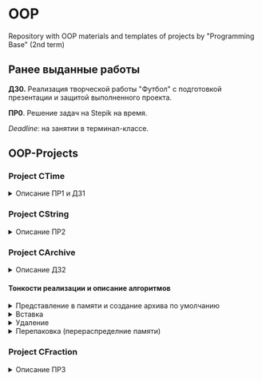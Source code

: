 # OOP
Repository with OOP materials and templates of projects by "Programming Base" (2nd term)

## Ранее выданные работы

**ДЗ0.** Реализация творческой работы "Футбол" с подготовкой презентации и защитой выполненного проекта.

**ПР0**. Решение задач на Stepik на время. 

*Deadline*: на занятии в терминал-классе.

## OOP-Projects

### Project CTime

<details close>

  <summary>Описание ПР1 и ДЗ1 </summary>

  **ПР1**. В соответствии с файлом TC №3 GITHUB (Materials) выложить свой первый код. 
  *Deadline*: **5 марта** в терминал-классе.
  
  **ДЗ1**.
  
  *Шаг 1.* Завершить разработку класса CTime (Время).
  
  *Шаг 2.* Создать pull request и получить ревью от двух одногруппников - запросить после этого ревью от меня (@UsovaMA).
  
  *Шаг 3.* По аналогии создать и разработать класс CDate (Дата) в другой ветке разработки (создавать новую ветку следует находясь в главной ветке!).
  
  *Шаг 4.* Создать еще один pull request и получить ревью от двух одногруппников - запросить после этого ревью от меня (@UsovaMA).
  
  *Требования:*
  * код должен быть реализован на С++ с соблюдением концепций ООП,
  * в процессе работы качественно вести историю в коммитах.
  *Deadline*: 1 неделя (до **12 марта**).

</details>  

### Project CString

<details close>

  <summary>Описание ПР2 </summary>

  **ПР2**. Реализовать класс Строка, используя выложенный шаблон
  * [string.h](https://github.com/UsovaMA/OOP/blob/main/OOP-Projects/CString/string.h)
  * [string.cpp](https://github.com/UsovaMA/OOP/blob/main/OOP-Projects/CString/string.cpp)
  * [main.cpp](https://github.com/UsovaMA/OOP/blob/main/OOP-Projects/CString/main.cpp)
  
  *Как работать с задачей:*
  * создать очередную рабочую ветку (находясь в ветке main),
  * скачать файлы-заготовки по ссылкам, создать проект с ними (создать проект, перейти в папку проекта - там будут 3 конфигурационных файла - положить там скаченные файлы, подхватить их в MVS: ПКМ по проекту - Добавить - Существующий элемент),
  * запустить, разобраться с тем, что в проекту уже реализовано.
  
  Далее:
  * раскомментировать очередную функцию из объявления класса в файле string.h,
  * реализовать её в файле string.cpp,
  * написать пару строк кода проверки её работы в файле main.cpp,
  * оформить комментарий к реализованной функции.
  
  *Требования к реализации:*
  * осуществить корректное выставление спецификаторов const (функция не меняет объект this), noexcept (в функции нет исключений) для методов,
  * в процессе реализации оформлять корректно "документацию кода",
  * создавать историю коммитов для github (например, добавлена рализация всех конструкторов, реализованы все варианты функций вставки, ... функций поиска и т.д.),
  * весь написанный функционал должен быть исчерпывающе проверен в функции main(),
  * в конце терминал-класса сделать push всего реализованного за занятие в репозиторий. 
  
  *Deadline*: **12 марта** в терминал-классе начать работу, завершить разработку за 1 неделю (до **19 марта**).

</details> 

### Project CArchive

<details close>
  <summary>Описание ДЗ2 </summary>
  
  **ДЗ2**. Реализовать переосмысление работы «Архив» из 1-го семестра. Использовать шаблон
  * [archive.h](https://github.com/UsovaMA/OOP/blob/main/OOP-Projects/TArchive/archive.h)
  * [utilities.h](https://github.com/UsovaMA/OOP/blob/main/OOP-Projects/TArchive/utilities.h)
  * [main.cpp](https://github.com/UsovaMA/OOP/blob/main/OOP-Projects/TArchive/main.cpp)
  
  *Как работать с задачей:*
  * создать очередную рабочую ветку (находясь в ветке main),
  * скачать файлы-заготовки по ссылкам,
  * собрать проект с файлами шаблона,
  * запустить и посмотреть как он работает (в текущем шаблоне реализована только вставка (п.1) на заданную позицию (п.3) одного элемента (п.1) в качестве примера как грамотно разделять обязанности между функциями и вызывать их в меню с отловом исключений),
  * разобраться как работают те элементы, которые уже написаны в качестве примера.
  
  Далее:
  * раскомментировать очередную функцию из объявления класса в файле archive.h,
  * реализовать её в этом же файле (обратите внимание, объявление и реализация **шаблонных** классов и функций **должны быть в одном файле**!),
  * если это один из основных алгоритмов (вставка, поиск, удаление, замена) или другое действие существующее в меню (например, очистка архива) - найти её место в меню в файле main.cpp, реализовать для её работы отдельно в InputSystem и OutputSystem общение с пользователем для ввода значений для этих алгоритмов или вывода результатов,
  * проверить работоспособность  после добавления очередного пункта меню.
  
  *Требования к реализации:*
  * код должен быть реализован на С++ с соблюдением концепций ООП,
  * осуществлять качественное разделение кода на функции:
  1. одна функция - одно действие,
  2. функции интерфейса (ввода/вывода информации в нужном формате) должны быть реализованы отдельно аналогично примеру с insert в именном пространстве InputSystem/OutputSystem, **в функциях класса-архива НЕ может быть общения с пользователем и вывода сообщений на экран** - это обязанности интерфейса (исключение: функция print(), которая выводит содежимое хранилища на экран),
  * осуществить корректное выставление спецификаторов const (функция не меняет объект this), noexcept (в функции нет исключений), static (функция становится явно статической - https://www.geeksforgeeks.org/what-are-static-functions-in-c/), inline (при компиляции код этой функции будет вставляться на месте вызовов),
  * должно быть продемонстрировано использование перечислений, именных пространств и шаблонных функций в соответствии с примером,
  * должно быть продемонстрировано корректное использование указателей и ссылок (старайтесь повсеместно переходить на использование ссылок, если это коненчно не массив, который передаётся традиционно по указателю),
  * должна быть использована механика исключений (throw) и их обработки (try .. catch), исключения должны быть написаны как минимум везде, где возможны некорректные входные данные,
  * оформить документацию кода,
  * создать качественную историю коммитов для github,
  * реализовать полноценное приложение в main().
  
  *Требования к выводу в меню:*
  1. Меню должно быть понятным и качественно оформленным.
  2. После выполнения любого поиска выводить информацию в понятном виде (функция должна быть реализована в именном пространстве OutputSystem):
  ```
  Matches found: 3, 5, 6, 7, 13
  42441, 112, 24, 333, 426, 333, 333, 333, 335, 426, 42427,
                  ^         ^    ^    ^               
  24, 335, 333, 42427
           ^
  ```        
  Даже если это поиск одного элемента, его также нужно выделить в потоке информации. Советую создать вспомогательную функцию, подсчитывающую количество цифр в числе, а также поиспользовать уже написанные, getCursor, setCursor.
  
  *Прочее:*
  
  Допускается добавление нового (не продуманного в шаблоне) служебного функционала.
  
  *Deadline*: 2 недели (до **26 марта**).

 </details>
   
 #### Тонкости реализации и описание алгоритмов
    
 <details close>
  <summary>Представление в памяти и создание архива по умолчанию</summary>
    
 По умолчанию под архив выделается некоторое фиксированное количество ячеек памяти и считается, что в архиве нет элементов {  } (т.е. состояние всех ячеек empty)
    
  _capacity = 15; _size = 0; _deleted = 0;
  
  _data:
  
  ![image](https://github.com/UsovaMA/OOP/assets/22386453/1fcfeb52-b5ab-4d43-9cc8-a685533201a8)
  
  _states:
  
  ![image](https://github.com/UsovaMA/OOP/assets/22386453/26a908aa-df0e-442e-aa6e-f1f8fddea9da)
  </details>
  
  <details close>
    <summary>Вставка</summary>
      
    При **вставке** элемента он занимает некоторую ячейку состояние ячейки помечается как busy. Например, после вставки в конец элементов 12, 34, 56:
    
    _capacity = 15; _size = 3; _deleted = 0;
    
    _data:
    
    ![image](https://github.com/UsovaMA/OOP/assets/22386453/545eb590-9e9b-46b7-96f6-72075bdfcbd8)
    
    _states:
    
    ![image](https://github.com/UsovaMA/OOP/assets/22386453/7d08dd99-0b22-4898-baec-4956a1a6725b)
      
  </details> 
    
  <details close>
    <summary>Удаление</summary>
    
    При **удалении** элемента из конца _size уменьшается на 1, а статус меняется на empty, во всех остальных случаях удаления статус элемента меняется на deleted и больше ничего не совершается. Например, пусть был архив { 12, 34, 56, 647, 89, 985 }. Удалили элементы с индексом  2 (значение 56) и 5 (значение 985). В результате на экране должно быть { 12, 34, 647, 89 }, но фактически в переменных происходит следующее:
    
    _capacity = 15; _size = 5; _deleted = 1;
    
    _data:  
    
    ![image](https://github.com/UsovaMA/OOP/assets/22386453/92a93acf-ae84-4e3a-90e3-34c6a3f801cb)
    
    _states:
    
    ![image](https://github.com/UsovaMA/OOP/assets/22386453/155ccdb0-0a58-4fb9-92c1-616f37d486ad)
    
    то есть так как элемент 985 был последним его ячейка пометилась как свободная и размер архива уменьшился, в то время как значение 56 просто пометилось удалённым и будет пропускаться при выводе на экран архива.
    
  </details> 
    
  <details close>
    <summary>Перепаковка (перераспределние памяти)</summary>
  
    1. Не хватает памяти для вставки.
    
    Если при попытке добавить элемент архив заполнен (метод full() вернул true, т.е. _capacity == _size):
    
    * архив перестраивается с учетом удалённых элементов
    
    **ДО**
    
    _data: 
    
    ![image](https://github.com/UsovaMA/OOP/assets/22386453/15bf63a5-4000-407a-a56a-54ab6bef676f)
    
    _states:
    
    ![image](https://github.com/UsovaMA/OOP/assets/22386453/f25f7a73-be8d-4f64-a382-0b88a3c542dd)
    
    **ПОСЛЕ**
    
    _data: 
    
    ![image](https://github.com/UsovaMA/OOP/assets/22386453/fb4fde17-468b-4eb7-ad80-a3b400f94c4a)
    
    _states:
    
    ![image](https://github.com/UsovaMA/OOP/assets/22386453/cf7274cc-d19d-4997-8c8e-9fab424c0eca)
    
    * если удалённых элементов нет, то происходит расширение памяти
    
    **ДО**
    
    _data: 
    
    ![image](https://github.com/UsovaMA/OOP/assets/22386453/3decc156-5407-46b9-80d2-4a8bad9dd9f1)
    
    _states:
    
    ![image](https://github.com/UsovaMA/OOP/assets/22386453/08ffde80-97aa-4618-953b-05d2be254b0d)
    
    **ПОСЛЕ**
    
    _data: 
    
    ![image](https://github.com/UsovaMA/OOP/assets/22386453/6be4b32d-5c08-416b-a765-be6a68c393cb)
    
    _states:
    
    ![image](https://github.com/UsovaMA/OOP/assets/22386453/2db2302d-ac9f-4c01-bebd-68f8da2112b7)
    
    2. Если количество удалённых элементов после очередного удаления становится, например, 40% от _size, то следует перестроить массив аналогично первому случаю исключив удаленные элементы.
  </details> 
</details> 

### Project CFraction

<details close>

  <summary>Описание ПР3</summary>

  **ПР3**. Реализовать класс Дробь.

  ```
  class Fraction {
      int numerator;       // числитель
      int denominator;     // заменатель
   public:
      ...
  };
  ```
 *Требования к реализации:*
  * поля класса:
    + числитель,
    + заменатель;
  * обязательные методы класса:
    + 4 основных конструктора (по умолчанию, инициализации, копирования, преобразования из вашей строки, т.е. CString), деструктор (при необходимости),
    + **внутренняя** перегрузка оператора присваивания = (обязательно с проверкой на самоприсваивание),
    + перегрузка операторов сравнения ==, !=, >, <, >=, <= с целочисленным значением (int),
    + перегрузка операторов сравнения ==, !=, >, <, >=, <= с другой дробью (СFraction),
    + перегрузка арифметических операторов +, -, +=, *, /, -=, *=, /= с целочисленным значением (int),
    + перегрузка арифметических операторов +, -, +=, *, /, -=, *=, /= с другой дробью (СFraction),
    + **внешняя** перегрузка операторов ввода >> и вывода <<,
    + метод `void simplify();` максимально сокращающий дробь;

P.S.: если не сказано, какой тип перегрузки нужен, следует определиться с ним самостоятельно, однако обратите внимание, что при перегрузке операторов, работающих с другим типом требуется две перегрузки (когда int справа от оператора и когда int слева от оператора), которые можно реализовать как раз как внешние:
```
friend Fraction operator+(const Fraction& frac, int value);
friend Fraction operator+(int value, const Fraction& frac);
```
Тогда как при перегрузке внутренним способом int сможет стоять только справа от операции.
  * осуществить корректное выставление спецификаторов const (функция не меняет объект this), noexcept (в функции нет исключений) для методов,
  * в процессе реализации оформлять корректно "документацию кода",
  * создавать историю коммитов для github (например, добавлена рализация всех конструкторов, реализованы все варианты функций вставки, ... функций поиска и т.д.),
  * весь написанный функционал должен быть исчерпывающе проверен в функции main(),
  * в конце терминал-класса сделать push всего реализованного за занятие в репозиторий. 
  
  *Deadline*: **19 марта** в терминал-классе начать работу, завершить разработку за 1 неделю (до **26 марта**).

</details> 

